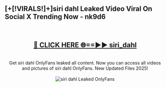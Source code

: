 <h2>[+[!VIRALS!]+]siri dahl Leaked Video Viral On Social X Trending Now - nk9d6</h2>
<br>
<div align="center">
<h2><a href="https://libra.edu.pl?siri_dahl" rel="nofollow">🔴 CLICK HERE 🌐==►► siri_dahl</a></h2>
<br>
Get siri dahl OnlyFans leaked all content. Now you can access all videos and pictures of siri dahl OnlyFans. New Updated Files 2025!
<br>
<br>
<a href="https://libra.edu.pl?siri_dahl" rel="nofollow" data-target="animated-image.originalLink"><img src="https://i.ibb.co.com/WyWwxjT/player-gif2.gif" alt="siri dahl Leaked OnlyFans" style="max-width: 100%; display: inline-block;" data-target="animated-image.originalImage"></a>
</div>
<br>